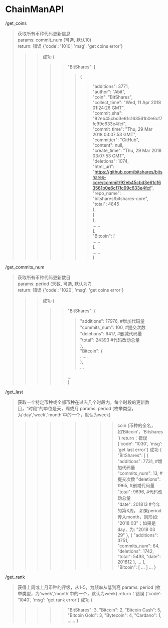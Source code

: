 # ChainManAPI  
  
  
/get_coins  
>获取所有币种代码更新信息  
>params: commit_num (可选, 默认10)  
>return: 错误  {'code': '1010', 'msg': 'get coins error'}  
>>>成功  {  
>>>>>"BitShares": [  
>>>>>>{  
>>>>>>>"additions": 3771,  
>>>>>>>"author": "Abit",  
>>>>>>>"coin": "BitShares",  
>>>>>>>"collect_time": "Wed, 11 Apr 2018 01:24:26 GMT",  
>>>>>>>"commit_sha": "92eb45cbd3e61c163561b0e6cf7fc99c633e4fcf",  
>>>>>>>"commit_time": "Thu, 29 Mar 2018 03:07:53 GMT",  
>>>>>>>"committer": "GitHub",  
>>>>>>>"content": null,  
>>>>>>>"create_time": "Thu, 29 Mar 2018 03:07:53 GMT",  
>>>>>>>"deletions": 1074,  
>>>>>>>"html_url": "https://github.com/bitshares/bitshares-core/commit/92eb45cbd3e61c163561b0e6cf7fc99c633e4fcf",  
>>>>>>>"repo_name": "bitshares/bitshares-core",  
>>>>>>>"total": 4845  
>>>>>>},  
>>>>>>{  
>>>>>>},  
>>>>>>......  
>>>>>],  
>>>>>"Bitcoin": [  
>>>>>>>......  
>>>>>>],  
>>>>......  
>>>}  
>>>
  
/get_commits_num  
>获取所有币种代码更新数目  
>params: period (天数, 可选, 默认为7)  
>return: 错误	{'code': '1020', 'msg': 'get coins error'}  
>>>成功	{  
>>>>>"BitShares": {  
>>>>>>"additions": 17976,   #增加代码量  
>>>>>>"commits_num": 100,   #提交次数  
>>>>>>"deletions": 6417,    #删减代码量  
>>>>>>"total": 24393        #代码改动总量  
>>>>>},   
>>>>>"Bitcoin": {  
>>>>>>......  
>>>>>},   
>>>>>...  
>>>>>  
>>>>>...  
>>>>} 

/get_last
>获取一个特定币种或全部币种在过去几个时段内，每个时段的更新数目，“时段”的单位是天，周或月
>params: period (枚举类型，为'day','week','month'中的一个，默认为week)
>>>>>>>>>coin (币种的全名，如‘Bitcoin’，‘Bitshares’)
>return：错误	{'code': '1030', 'msg': 'get last error'}
>>>成功 {
>>>"BitShares": [
>>>>{
>>>>>>"additions": 7731, #增加代码量
>>>>>>"commits_num": 13, #提交次数
>>>>>>"deletions": 1965, #删减代码量
>>>>>>"total": 9696, 	 #代码改动总量  
>>>>>>"date": 201813	 #今年的第X周， 如果period传入month，则形如: "2018 03"；如果是day，为: "2018 03 29"
>>>>}, 
>>>>{
>>>>>>"additions": 3751, 
>>>>>>"commits_num": 64, 
>>>>>>"deletions": 1742, 
>>>>>>"total": 5493, 
>>>>>>"date": 201812
>>>>}, 
>>>>...
>>], 
>>"Bitcoin": [
>>>>...
>>]
>>...
>>}

/get_rank
>获得上周或上月币种的评级，从1-5，为频率从低到高
>params: period (枚举类型，为'week','month'中的一个，默认为week)
>return：错误	{'code': '1040', 'msg': 'get rank error'}
>成功 {
>>>>>  "BitShares": 3, 
>>>>>  "Bitcoin": 2, 
>>>>>  "Bitcoin Cash": 5, 
>>>>>  "Bitcoin Gold": 3, 
>>>>>  "Bytecoin": 4, 
>>>>>  "Cardano": 1, 
>>>>>  ......
>>>>>}